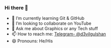 ### Hi there 👋


- 🌱 I’m currently learning Git & GitHub
- 👯 I’m looking to collaborate on YouTube
- 💬 Ask me about Graphics or any Tech stuff
- 📫 How to reach me: [Telegram- @d3vilgulshan](https://t.me/d3vilgulshan) 
- 😄 Pronouns: He/His
